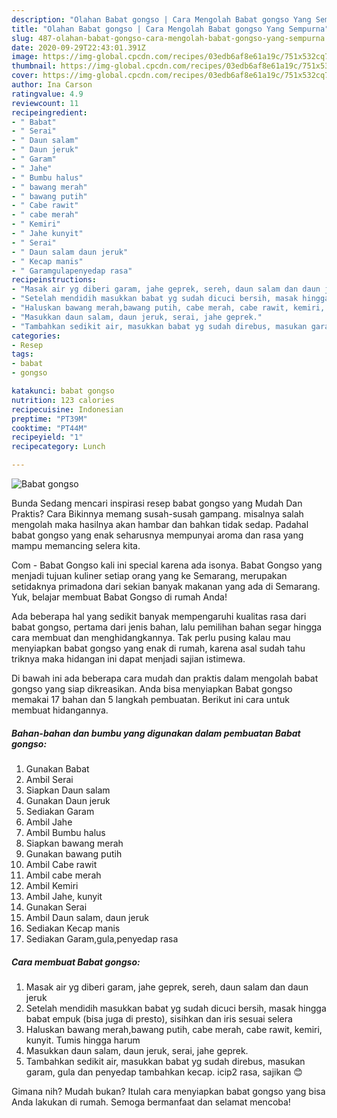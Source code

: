 ```yaml
---
description: "Olahan Babat gongso | Cara Mengolah Babat gongso Yang Sempurna"
title: "Olahan Babat gongso | Cara Mengolah Babat gongso Yang Sempurna"
slug: 487-olahan-babat-gongso-cara-mengolah-babat-gongso-yang-sempurna
date: 2020-09-29T22:43:01.391Z
image: https://img-global.cpcdn.com/recipes/03edb6af8e61a19c/751x532cq70/babat-gongso-foto-resep-utama.jpg
thumbnail: https://img-global.cpcdn.com/recipes/03edb6af8e61a19c/751x532cq70/babat-gongso-foto-resep-utama.jpg
cover: https://img-global.cpcdn.com/recipes/03edb6af8e61a19c/751x532cq70/babat-gongso-foto-resep-utama.jpg
author: Ina Carson
ratingvalue: 4.9
reviewcount: 11
recipeingredient:
- " Babat"
- " Serai"
- " Daun salam"
- " Daun jeruk"
- " Garam"
- " Jahe"
- " Bumbu halus"
- " bawang merah"
- " bawang putih"
- " Cabe rawit"
- " cabe merah"
- " Kemiri"
- " Jahe kunyit"
- " Serai"
- " Daun salam daun jeruk"
- " Kecap manis"
- " Garamgulapenyedap rasa"
recipeinstructions:
- "Masak air yg diberi garam, jahe geprek, sereh, daun salam dan daun jeruk"
- "Setelah mendidih masukkan babat yg sudah dicuci bersih, masak hingga babat empuk (bisa juga di presto), sisihkan dan iris sesuai selera"
- "Haluskan bawang merah,bawang putih, cabe merah, cabe rawit, kemiri, kunyit. Tumis hingga harum"
- "Masukkan daun salam, daun jeruk, serai, jahe geprek."
- "Tambahkan sedikit air, masukkan babat yg sudah direbus, masukan garam, gula dan penyedap tambahkan kecap. icip2 rasa, sajikan 😊"
categories:
- Resep
tags:
- babat
- gongso

katakunci: babat gongso 
nutrition: 123 calories
recipecuisine: Indonesian
preptime: "PT39M"
cooktime: "PT44M"
recipeyield: "1"
recipecategory: Lunch

---
```



![Babat gongso](https://img-global.cpcdn.com/recipes/03edb6af8e61a19c/751x532cq70/babat-gongso-foto-resep-utama.jpg)

Bunda Sedang mencari inspirasi resep babat gongso yang Mudah Dan Praktis? Cara Bikinnya memang susah-susah gampang. misalnya salah mengolah maka hasilnya akan hambar dan bahkan tidak sedap. Padahal babat gongso yang enak seharusnya mempunyai aroma dan rasa yang mampu memancing selera kita.

Com - Babat Gongso kali ini special karena ada isonya. Babat Gongso yang menjadi tujuan kuliner setiap orang yang ke Semarang, merupakan setidaknya primadona dari sekian banyak makanan yang ada di Semarang. Yuk, belajar membuat Babat Gongso di rumah Anda!

Ada beberapa hal yang sedikit banyak mempengaruhi kualitas rasa dari babat gongso, pertama dari jenis bahan, lalu pemilihan bahan segar hingga cara membuat dan menghidangkannya. Tak perlu pusing kalau mau menyiapkan babat gongso yang enak di rumah, karena asal sudah tahu triknya maka hidangan ini dapat menjadi sajian istimewa.


Di bawah ini ada beberapa cara mudah dan praktis dalam mengolah babat gongso yang siap dikreasikan. Anda bisa menyiapkan Babat gongso memakai 17 bahan dan 5 langkah pembuatan. Berikut ini cara untuk membuat hidangannya.

<!--inarticleads1-->

##### Bahan-bahan dan bumbu yang digunakan dalam pembuatan Babat gongso:

1. Gunakan  Babat
1. Ambil  Serai
1. Siapkan  Daun salam
1. Gunakan  Daun jeruk
1. Sediakan  Garam
1. Ambil  Jahe
1. Ambil  Bumbu halus
1. Siapkan  bawang merah
1. Gunakan  bawang putih
1. Ambil  Cabe rawit
1. Ambil  cabe merah
1. Ambil  Kemiri
1. Ambil  Jahe, kunyit
1. Gunakan  Serai
1. Ambil  Daun salam, daun jeruk
1. Sediakan  Kecap manis
1. Sediakan  Garam,gula,penyedap rasa




<!--inarticleads2-->

##### Cara membuat Babat gongso:

1. Masak air yg diberi garam, jahe geprek, sereh, daun salam dan daun jeruk
1. Setelah mendidih masukkan babat yg sudah dicuci bersih, masak hingga babat empuk (bisa juga di presto), sisihkan dan iris sesuai selera
1. Haluskan bawang merah,bawang putih, cabe merah, cabe rawit, kemiri, kunyit. Tumis hingga harum
1. Masukkan daun salam, daun jeruk, serai, jahe geprek.
1. Tambahkan sedikit air, masukkan babat yg sudah direbus, masukan garam, gula dan penyedap tambahkan kecap. icip2 rasa, sajikan 😊




Gimana nih? Mudah bukan? Itulah cara menyiapkan babat gongso yang bisa Anda lakukan di rumah. Semoga bermanfaat dan selamat mencoba!
